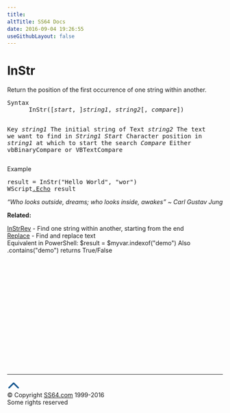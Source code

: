 ```yaml
---
title:
altTitle: SS64 Docs
date: 2016-09-04 19:26:55
useGithubLayout: false
---
```

<!-- #BeginLibraryItem "/Library/head_vb.lbi" --><!-- #EndLibraryItem --><h1>InStr</h1> 
<p>Return the position of the first occurrence of one string within another.</p>
<pre>Syntax 
      InStr([<i>start</i>, ]<i>string1</i>, <i>string2</i>[, <i>compare</i>])

Key
   <i>string1</i>        The initial string of Text
   <i>string2</i>        The text we want to find in <i>String1</i>
   <i>Start</i>          Character position in <i>string1 </i>at which to start the search
   <i>Compare</i>        Either vbBinaryCompare or VBTextCompare</pre>
<p>Example</p>
<pre>result = InStr("Hello World", "wor")
WScript<a href="echo.html">.Echo</a> result
</pre>
<p class="quote"><i>“Who looks outside, dreams; who looks inside, awakes” ~ Carl Gustav Jung</i></p>
<p><b>Related:</b></p>
<p><a href="instrrev.html">InStrRev</a> - Find one string within another, starting from the end<br>
<a href="replace.html">Replace</a> - Find and replace text<br>
Equivalent in PowerShell: <span class="code">$result = $myvar.indexof("demo")</span> Also <span class="code">.contains("demo")</span> returns True/False </p><!-- #BeginLibraryItem "/Library/foot_vb.lbi" --><p>
<!-- VB300 -->
<ins class="adsbygoogle" style="display:inline-block;width:300px;height:250px" data-ad-client="ca-pub-6140977852749469" data-ad-slot="1683739502"></ins>
<script>
(adsbygoogle = window.adsbygoogle || []).push({});
</script></p>
<hr>
<div id="bl" class="footer"><a href="instr.html#"><img src="../images/top.png" width="30" height="22" alt="Back to the Top"></a></div>
<div id="br" class="footer, tagline">© Copyright <a href="http://ss64.com/">SS64.com</a> 1999-2016<br>
Some rights reserved</div><!-- #EndLibraryItem -->

